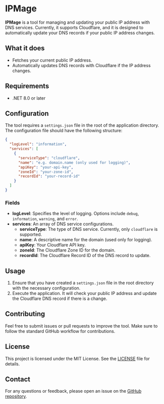 # IPMage

**IPMage** is a tool for managing and updating your public IP address with DNS services. Currently, it supports Cloudflare, and it is designed to automatically update your DNS records if your public IP address changes.

## What it does

- Fetches your current public IP address.
- Automatically updates DNS records with Cloudflare if the IP address changes.

## Requirements

- .NET 8.0 or later

## Configuration

The tool requires a `settings.json` file in the root of the application directory. The configuration file should have the following structure:

```json
{
  "logLevel": "information",
  "services": [
    {
      "serviceType": "cloudflare",
      "name": "e.g. domain.name (only used for logging)",
      "apiKey": "your-api-key",
      "zoneId": "your-zone-id",
      "recordId": "your-record-id"
    }
  ]
}
```

### Fields

- **logLevel**: Specifies the level of logging. Options include `debug`, `information`, `warning`, and `error`.
- **services**: An array of DNS service configurations.
  - **serviceType**: The type of DNS service. Currently, only `cloudflare` is supported.
  - **name**: A descriptive name for the domain (used only for logging).
  - **apiKey**: Your Cloudflare API key.
  - **zoneId**: The Cloudflare Zone ID for the domain.
  - **recordId**: The Cloudflare Record ID of the DNS record to update.

## Usage

1. Ensure that you have created a `settings.json` file in the root directory with the necessary configuration.
2. Execute the application. It will check your public IP address and update the Cloudflare DNS record if there is a change.

## Contributing

Feel free to submit issues or pull requests to improve the tool. Make sure to follow the standard GitHub workflow for contributions.

## License

This project is licensed under the MIT License. See the [LICENSE](LICENSE) file for details.

## Contact

For any questions or feedback, please open an issue on the [GitHub repository](https://github.com/PentoreXannaci/IPMage).
